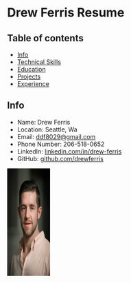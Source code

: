 # Drew Ferris Resume

## Table of contents

* [Info](#info)
* [Technical Skills](#technical-skills)
* [Education](#education)
* [Projects](#projects)
* [Experience](#experience)

## Info

* Name: Drew Ferris
* Location: Seattle, Wa
* Email: ddf8029@gmail.com
* Phone Number: 206-518-0652
* LinkedIn: [linkedin.com/in/drew-ferris ](https://linkedin.com/in/drew-ferris)
* GitHub: [github.com/drewferris](https://github.com/drewferris)

<img src="./README_pics/drewpro.jpg" width="100" height="250">
